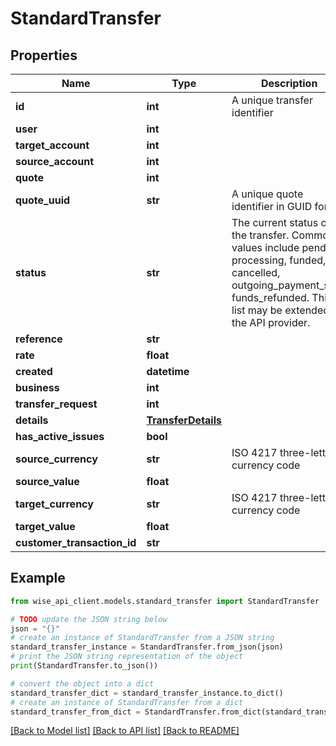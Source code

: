 # StandardTransfer


## Properties

Name | Type | Description | Notes
------------ | ------------- | ------------- | -------------
**id** | **int** | A unique transfer identifier | 
**user** | **int** |  | 
**target_account** | **int** |  | 
**source_account** | **int** |  | [optional] 
**quote** | **int** |  | [optional] 
**quote_uuid** | **str** | A unique quote identifier in GUID format | 
**status** | **str** | The current status of the transfer. Common values include pending, processing, funded, cancelled, outgoing_payment_sent, funds_refunded. This list may be extended by the API provider. | 
**reference** | **str** |  | [optional] 
**rate** | **float** |  | 
**created** | **datetime** |  | 
**business** | **int** |  | [optional] 
**transfer_request** | **int** |  | [optional] 
**details** | [**TransferDetails**](TransferDetails.md) |  | 
**has_active_issues** | **bool** |  | [optional] 
**source_currency** | **str** | ISO 4217 three-letter currency code | 
**source_value** | **float** |  | 
**target_currency** | **str** | ISO 4217 three-letter currency code | 
**target_value** | **float** |  | 
**customer_transaction_id** | **str** |  | [optional] 

## Example

```python
from wise_api_client.models.standard_transfer import StandardTransfer

# TODO update the JSON string below
json = "{}"
# create an instance of StandardTransfer from a JSON string
standard_transfer_instance = StandardTransfer.from_json(json)
# print the JSON string representation of the object
print(StandardTransfer.to_json())

# convert the object into a dict
standard_transfer_dict = standard_transfer_instance.to_dict()
# create an instance of StandardTransfer from a dict
standard_transfer_from_dict = StandardTransfer.from_dict(standard_transfer_dict)
```
[[Back to Model list]](../README.md#documentation-for-models) [[Back to API list]](../README.md#documentation-for-api-endpoints) [[Back to README]](../README.md)


